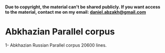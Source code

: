 #### Due to copyright, the material can't be shared publicly. If you want access to the material, contact me on my email: daniel.abzakh@gmail.com
# Abkhazian Parallel corpus
1- Abkhazian Russian Parallel corpus 20600 lines.

